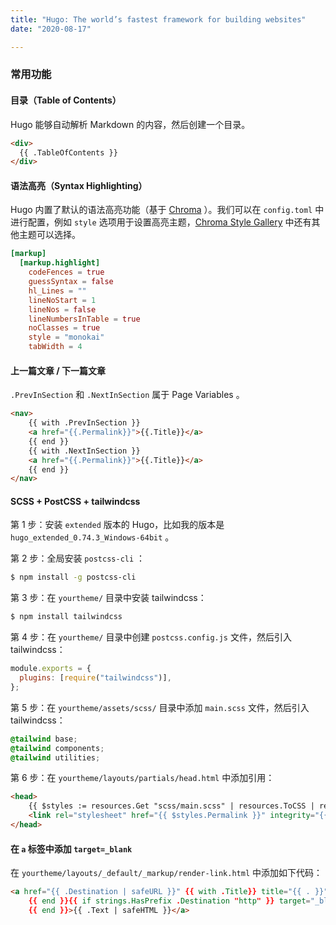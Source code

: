 ```yaml
---
title: "Hugo: The world’s fastest framework for building websites"
date: "2020-08-17"

---
```


### 常用功能

#### 目录（Table of Contents）

Hugo 能够自动解析 Markdown 的内容，然后创建一个目录。

```html
<div>
  {{ .TableOfContents }}
</div>
```

#### 语法高亮（Syntax Highlighting）

Hugo 内置了默认的语法高亮功能（基于 [Chroma](https://github.com/alecthomas/chroma) ）。我们可以在 `config.toml` 中进行配置，例如 `style` 选项用于设置高亮主题，[Chroma Style Gallery](https://xyproto.github.io/splash/docs/all.html) 中还有其他主题可以选择。

```toml
[markup]
  [markup.highlight]
    codeFences = true
    guessSyntax = false
    hl_Lines = ""
    lineNoStart = 1
    lineNos = false
    lineNumbersInTable = true
    noClasses = true
    style = "monokai"
    tabWidth = 4
```

#### 上一篇文章 / 下一篇文章

`.PrevInSection` 和 `.NextInSection` 属于 Page Variables 。

```html
<nav>
    {{ with .PrevInSection }}
    <a href="{{.Permalink}}">{{.Title}}</a>
    {{ end }}
    {{ with .NextInSection }}
    <a href="{{.Permalink}}">{{.Title}}</a>
    {{ end }}
</nav>
```

#### SCSS + PostCSS +  tailwindcss

第 1 步：安装 `extended` 版本的 Hugo，比如我的版本是 `hugo_extended_0.74.3_Windows-64bit` 。

第 2 步：全局安装 `postcss-cli` ：

```bash
$ npm install -g postcss-cli
```

第 3 步：在 `yourtheme/` 目录中安装 tailwindcss：

```bash
$ npm install tailwindcss
```

第 4 步：在 `yourtheme/` 目录中创建 `postcss.config.js` 文件，然后引入 tailwindcss：

```javascript
module.exports = {
  plugins: [require("tailwindcss")],
};
```

第 5 步：在 `yourtheme/assets/scss/` 目录中添加 `main.scss` 文件，然后引入 tailwindcss：

```scss
@tailwind base;
@tailwind components;
@tailwind utilities;
```

第 6 步：在 `yourtheme/layouts/partials/head.html` 中添加引用：

```html
<head>
	{{ $styles := resources.Get "scss/main.scss" | resources.ToCSS | resources.PostCSS (dict "config" "postcss.config.js") | minify | fingerprint }}
	<link rel="stylesheet" href="{{ $styles.Permalink }}" integrity="{{ $styles.Data.Integrity }}" media="screen">
</head>
```

#### 在 `a` 标签中添加 `target=_blank`

在 `yourtheme/layouts/_default/_markup/render-link.html` 中添加如下代码：

```html
<a href="{{ .Destination | safeURL }}" {{ with .Title}} title="{{ . }}"
    {{ end }}{{ if strings.HasPrefix .Destination "http" }} target="_blank" rel="noopener"
    {{ end }}>{{ .Text | safeHTML }}</a>
```

